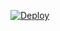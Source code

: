[![Deploy](https://www.herokucdn.com/deploy/button.png)](https://dashboard.heroku.com/new?template=https://github.com/kiririgame/HX)
